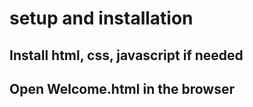 # setup and installation

## Install html, css, javascript if needed
## Open Welcome.html in the browser

